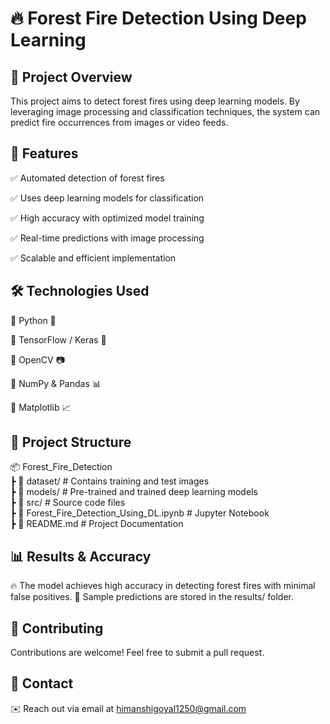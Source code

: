 # 🔥 Forest Fire Detection Using Deep Learning
## 📌 Project Overview
This project aims to detect forest fires using deep learning models. By leveraging image processing and classification techniques, the system can predict fire occurrences from images or video feeds.

## 🚀 Features

✅ Automated detection of forest fires

✅ Uses deep learning models for classification

✅ High accuracy with optimized model training

✅ Real-time predictions with image processing

✅ Scalable and efficient implementation

## 🛠️ Technologies Used

🔹 Python 🐍

🔹 TensorFlow / Keras 🤖

🔹 OpenCV 📷

🔹 NumPy & Pandas 📊

🔹 Matplotlib 📈

## 📂 Project Structure

📦 Forest_Fire_Detection  
 ┣ 📂 dataset/                  # Contains training and test images  
 ┣ 📂 models/                   # Pre-trained and trained deep learning models  
 ┣ 📂 src/                      # Source code files  
 ┣ 📜 Forest_Fire_Detection_Using_DL.ipynb   # Jupyter Notebook  
 ┣ 📜 README.md               # Project Documentation  
 

## 📊 Results & Accuracy
🔥 The model achieves high accuracy in detecting forest fires with minimal false positives.
📸 Sample predictions are stored in the results/ folder.

## 🤝 Contributing
Contributions are welcome! Feel free to submit a pull request.

## 📧 Contact
✉️ Reach out via email at himanshigoyal1250@gmail.com
